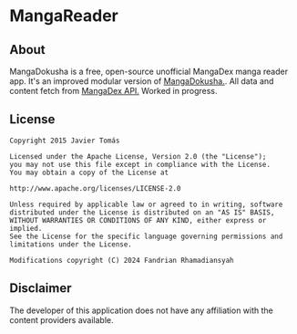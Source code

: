 # MangaReader

## About
MangaDokusha is a free, open-source unofficial MangaDex manga reader app. It's an improved modular version of [MangaDokusha.]([https://api.mangadex.org/docs/](https://github.com/frhamadiansyah/MangaDokusha)). All data and content fetch from [MangaDex API.](https://api.mangadex.org/docs/) 
Worked in progress.

## License
```
Copyright 2015 Javier Tomás

Licensed under the Apache License, Version 2.0 (the "License");
you may not use this file except in compliance with the License.
You may obtain a copy of the License at

http://www.apache.org/licenses/LICENSE-2.0

Unless required by applicable law or agreed to in writing, software
distributed under the License is distributed on an "AS IS" BASIS,
WITHOUT WARRANTIES OR CONDITIONS OF ANY KIND, either express or implied.
See the License for the specific language governing permissions and
limitations under the License.

Modifications copyright (C) 2024 Fandrian Rhamadiansyah
```

## Disclaimer
The developer of this application does not have any affiliation with the content providers available.
